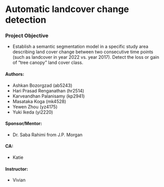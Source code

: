 # Automatic landcover change detection

### Project Objective
- Establish a semantic segmentation model in a specific study area describing land cover change between two consecutive time points (such as
landcover in year 2022 vs. year 2017). Detect the loss or gain of “tree canopy” land cover class.

####  Authors:
+ Ashkan Bozorgzad (ab5243)
+ Hari Prasad Renganathan (hr2514)
+ Karveandhan Palanisamy (kp2941)
+ Masataka Koga (mk4528)
+ Yewen Zhou (yz4175)
+ Yuki Ikeda (yi2220)

####  Sponsor/Mentor:
- Dr. Saba Rahimi from J.P. Morgan 

####  CA:
- Katie

####  Instructor:
- Vivian
